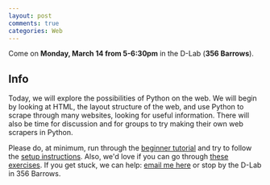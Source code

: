 ```yaml
---
layout: post
comments: true
categories: Web
---
```


Come on **Monday, March 14 from 5-6:30pm** in the D-Lab (**356 Barrows**).

## Info
Today, we will explore the possibilities of Python on the web. We will begin by looking at HTML, the layout structure of the web, and use Python to scrape through many websites, looking for useful information. There will also be time for discussion and for groups to try making their own web scrapers in Python.

Please do, at minimum, run through the [beginner tutorial](http://try-python.appspot.com) and try to follow the [setup instructions](http://python.berkeley.edu/learn). Also, we&#39;d love if you can go through [these exercises](https://bids.github.io/2016-01-14-berkeley/python/00-python-intro.html). If you get stuck, we can help: [email me here](mailto:marwahaha@berkeley.edu) or stop by the D-Lab in 356 Barrows.

